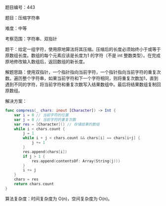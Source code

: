 题目编号：443

题目：压缩字符串

难度：中等

考察范围：字符串、双指针

题干：给定一组字符，使用原地算法将其压缩。压缩后的长度必须始终小于或等于原数组长度。数组的每个元素应该是长度为1 的字符（不是 int 整数类型）。在完成原地修改输入数组后，返回数组的新长度。

解题思路：使用双指针，一个指针指向当前字符，一个指针指向当前字符的重复次数。遍历整个字符串，如果当前字符和下一个字符相同，则将重复次数加1，直到遇到不同的字符，将当前字符和重复次数写入结果数组中。最后将结果数组复制回原数组。

解决方案：

```swift
func compress(_ chars: inout [Character]) -> Int {
    var i = 0 // 当前字符的位置
    var j = 0 // 当前字符的重复次数
    var res = [Character]() // 存储结果的数组
    while i < chars.count {
        j = 1
        while i + j < chars.count && chars[i] == chars[i+j] {
            j += 1
        }
        res.append(chars[i])
        if j > 1 {
            res.append(contentsOf: Array(String(j)))
        }
        i += j
    }
    chars = res
    return chars.count
}
```

算法复杂度：时间复杂度为 O(n)，空间复杂度为 O(n)。